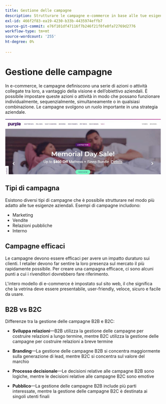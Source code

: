 ```yaml
---
title: Gestione delle campagne
description: Strutturare le campagne e-commerce in base alle tue esigenze aziendali.
exl-id: 466f2f83-ea19-4230-b33b-4435974effb7
source-git-commit: e76f101df47116f7b246f21f0fe0fa72769d2776
workflow-type: tm+mt
source-wordcount: '255'
ht-degree: 0%

---
```


# Gestione delle campagne

In e-commerce, le campagne definiscono una serie di azioni o attività collegate tra loro, a vantaggio della visione e dell’obiettivo aziendali. È possibile impostare queste azioni o attività in modo che possano funzionare individualmente, sequenzialmente, simultaneamente o in qualsiasi combinazione. Le campagne svolgono un ruolo importante in una strategia aziendale.

![Esempio di immagine della campagna](../../assets/playbooks/campaign-example.png)

## Tipi di campagna

Esistono diversi tipi di campagne che è possibile strutturare nel modo più adatto alle tue esigenze aziendali. Esempi di campagne includono:

- Marketing
- Vendite
- Relazioni pubbliche
- Interno

## Campagne efficaci

Le campagne devono essere efficaci per avere un impatto duraturo sui clienti. I retailer devono far sentire la loro presenza sul mercato il più rapidamente possibile. Per creare una campagna efficace, ci sono alcuni punti a cui i rivenditori dovrebbero fare riferimento.

L&#39;intero modello di e-commerce è impostato sul sito web, il che significa che la vetrina deve essere presentabile, user-friendly, veloce, sicuro e facile da usare.

## B2B vs B2C

Differenze tra la gestione delle campagne B2B e B2C:

- **Sviluppa relazioni**—B2B utilizza la gestione delle campagne per costruire relazioni a lungo termine, mentre B2C utilizza la gestione delle campagne per costruire relazioni a breve termine

- **Branding**—La gestione delle campagne B2B si concentra maggiormente sulla generazione di lead, mentre B2C si concentra sul valore del marchio

- **Processo decisionale**—Le decisioni relative alle campagne B2B sono logiche, mentre le decisioni relative alle campagne B2C sono emotive

- **Pubblico**—La gestione delle campagne B2B include più parti interessate, mentre la gestione delle campagne B2C è destinata ai singoli utenti finali
